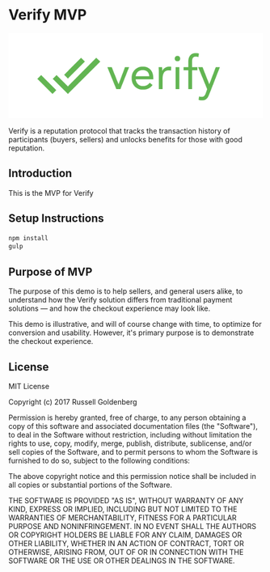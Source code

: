 # Verify MVP
![Verify](app/assets/img/verify-logo-rect.png "Verify")

Verify is a reputation protocol that tracks the transaction history of participants (buyers, sellers) and unlocks benefits for those with good reputation.

## Introduction
This is the MVP for Verify

## Setup Instructions
```bash
npm install
gulp
```
## Purpose of MVP
The purpose of this demo is to help sellers, and general users alike, to understand how the Verify solution differs from traditional payment solutions &mdash; and how the checkout experience may look like.

This demo is illustrative, and will of course change with time, to optimize for conversion and usability. However, it's primary purpose is to demonstrate the checkout experience.

## License
MIT License

Copyright (c) 2017 Russell Goldenberg

Permission is hereby granted, free of charge, to any person obtaining a copy of this software and associated documentation files (the "Software"), to deal in the Software without restriction, including without limitation the rights to use, copy, modify, merge, publish, distribute, sublicense, and/or sell copies of the Software, and to permit persons to whom the Software is furnished to do so, subject to the following conditions:

The above copyright notice and this permission notice shall be included in all copies or substantial portions of the Software.

THE SOFTWARE IS PROVIDED "AS IS", WITHOUT WARRANTY OF ANY KIND, EXPRESS OR IMPLIED, INCLUDING BUT NOT LIMITED TO THE WARRANTIES OF MERCHANTABILITY, FITNESS FOR A PARTICULAR PURPOSE AND NONINFRINGEMENT. IN NO EVENT SHALL THE AUTHORS OR COPYRIGHT HOLDERS BE LIABLE FOR ANY CLAIM, DAMAGES OR OTHER LIABILITY, WHETHER IN AN ACTION OF CONTRACT, TORT OR OTHERWISE, ARISING FROM, OUT OF OR IN CONNECTION WITH THE SOFTWARE OR THE USE OR OTHER DEALINGS IN THE SOFTWARE.
